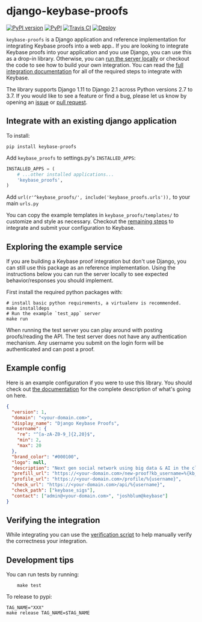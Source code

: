 # django-keybase-proofs

[![PyPI version](https://badge.fury.io/py/django-keybase-proofs.svg?maxAge=2592000)](https://badge.fury.io/py/django-keybase-proofs)
[![PyPI](https://img.shields.io/pypi/pyversions/django-keybase-proofs.svg)](https://pypi.python.org/pypi/django-keybase-proofs)
[![Travis CI](https://travis-ci.org/keybase/django-keybase-proofs.svg?branch=master)](https://travis-ci.org/keybase/django-keybase-proofs)
[![Deploy](https://www.herokucdn.com/deploy/button.svg)](https://heroku.com/deploy)

`keybase-proofs` is a Django application and reference implementation for
integrating Keybase proofs into a web app.. If you are looking to integrate
Keybase proofs into your application and you use Django, you can use this as a
drop-in library. Otherwise, you can [run the server
locally](##exploring-the-example-service) or checkout the code to see how to
build your own integration. You can read the [full integration
documentation](https://keybase.io/docs/proof_integration_guide) for all of the
required steps to integrate with Keybase.

The library supports Django 1.11 to Django 2.1 across Python versions 2.7 to
3.7. If you would like to see a feature or find a bug, please let us know by
opening an [issue](https://github.com/keybase/keybase-proofs/issues) or [pull
request](https://github.com/keybase/keybase-proofs/pulls).

## Integrate with an existing django application

To install:

```
pip install keybase-proofs
```

Add `keybase_proofs` to settings.py's `INSTALLED_APPS`:

```python
INSTALLED_APPS = (
    # ...other installed applications...
    'keybase_proofs',
)
```

Add `url(r'^keybase_proofs/', include('keybase_proofs.urls')),` to your main
`urls.py`

You can copy the example templates in `keybase_proofs/templates/` to customize
and style as necessary. Checkout the [remaining
steps](https://keybase.io/docs/proof_integration_guide#4-steps-to-rollout) to
integrate and submit your configuration to Keybase.

## Exploring the example service

If you are building a Keybase proof integration but don't use Django, you can
still use this package as an reference implementation. Using the instructions
below you can run the server locally to see expected behavior/responses you
should implement.

First install the required python packages with:

```
# install basic python requirements, a virtualenv is recommended.
make installdeps
# Run the example `test_app` server
make run
```

When running the test server you can play around with posting proofs/reading
the API. The test server does not have any authentication mechanism. Any
username you submit on the login form will be authenticated and can post a
proof.


## Example config

Here is an example configuration if you were to use this library. You should
check out [the
documentation](https://keybase.io/docs/proof_integration_guide#1-config) for
the complete description of what's going on here.

```json
{
  "version": 1,
  "domain": "<your-domain.com>",
  "display_name": "Django Keybase Proofs",
  "username": {
    "re": "^[a-zA-Z0-9_]{2,20}$",
    "min": 2,
    "max": 20
  },
  "brand_color": "#000100",
  "logo": null,
  "description": "Next gen social network using big data & AI in the cloud 🤖☁️.",
  "prefill_url": "https://<your-domain.com>/new-proof?kb_username=%{kb_username}&sig_hash=%{sig_hash}",
  "profile_url": "https://<your-domain.com>/profile/%{username}",
  "check_url": "https://<your-domain.com>/api/%{username}",
  "check_path": ["keybase_sigs"],
  "contact": ["admin@<your-domain.com>", "joshblum@keybase"]
}
```

## Verifying the integration

While integrating you can use the [verification
script](https://keybase.io/docs/proof_integration_guide/verification_script) to
help manually verify the correctness your integration.

## Development tips

You can run tests by running:
```
    make test
```

To release to pypi:
```
TAG_NAME="XXX"
make release TAG_NAME=$TAG_NAME
```
